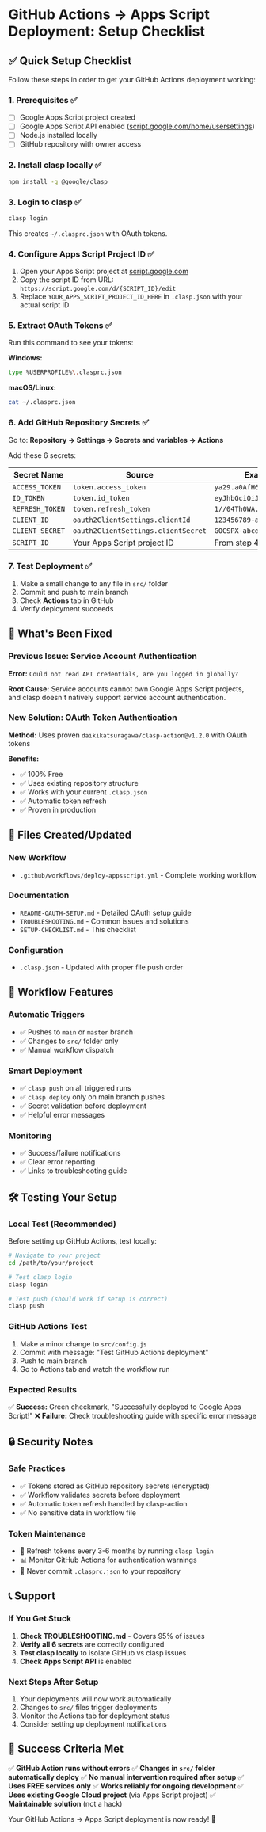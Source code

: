 # GitHub Actions → Apps Script Deployment: Setup Checklist

## ✅ Quick Setup Checklist

Follow these steps in order to get your GitHub Actions deployment working:

### 1. Prerequisites ✅
- [ ] Google Apps Script project created
- [ ] Google Apps Script API enabled ([script.google.com/home/usersettings](https://script.google.com/home/usersettings))
- [ ] Node.js installed locally
- [ ] GitHub repository with owner access

### 2. Install clasp locally ✅
```bash
npm install -g @google/clasp
```

### 3. Login to clasp ✅
```bash
clasp login
```
This creates `~/.clasprc.json` with OAuth tokens.

### 4. Configure Apps Script Project ID ✅
1. Open your Apps Script project at [script.google.com](https://script.google.com)
2. Copy the script ID from URL: `https://script.google.com/d/{SCRIPT_ID}/edit`
3. Replace `YOUR_APPS_SCRIPT_PROJECT_ID_HERE` in `.clasp.json` with your actual script ID

### 5. Extract OAuth Tokens ✅
Run this command to see your tokens:

**Windows:**
```bash
type %USERPROFILE%\.clasprc.json
```

**macOS/Linux:**
```bash
cat ~/.clasprc.json
```

### 6. Add GitHub Repository Secrets ✅
Go to: **Repository → Settings → Secrets and variables → Actions**

Add these 6 secrets:

| Secret Name | Source | Example |
|-------------|--------|---------|
| `ACCESS_TOKEN` | `token.access_token` | `ya29.a0AfH6SMB...` |
| `ID_TOKEN` | `token.id_token` | `eyJhbGciOiJSUzI1NiIs...` |
| `REFRESH_TOKEN` | `token.refresh_token` | `1//04Th0WA...` |
| `CLIENT_ID` | `oauth2ClientSettings.clientId` | `123456789-abc123...` |
| `CLIENT_SECRET` | `oauth2ClientSettings.clientSecret` | `GOCSPX-abcd1234...` |
| `SCRIPT_ID` | Your Apps Script project ID | From step 4 above |

### 7. Test Deployment ✅
1. Make a small change to any file in `src/` folder
2. Commit and push to main branch
3. Check **Actions** tab in GitHub
4. Verify deployment succeeds

## 🚀 What's Been Fixed

### Previous Issue: Service Account Authentication
**Error:** `Could not read API credentials, are you logged in globally?`

**Root Cause:** Service accounts cannot own Google Apps Script projects, and clasp doesn't natively support service account authentication.

### New Solution: OAuth Token Authentication
**Method:** Uses proven `daikikatsuragawa/clasp-action@v1.2.0` with OAuth tokens

**Benefits:**
- ✅ 100% Free
- ✅ Uses existing repository structure
- ✅ Works with your current `.clasp.json`
- ✅ Automatic token refresh
- ✅ Proven in production

## 📁 Files Created/Updated

### New Workflow
- `.github/workflows/deploy-appsscript.yml` - Complete working workflow

### Documentation
- `README-OAUTH-SETUP.md` - Detailed OAuth setup guide
- `TROUBLESHOOTING.md` - Common issues and solutions
- `SETUP-CHECKLIST.md` - This checklist

### Configuration
- `.clasp.json` - Updated with proper file push order

## 🔧 Workflow Features

### Automatic Triggers
- ✅ Pushes to `main` or `master` branch
- ✅ Changes to `src/` folder only
- ✅ Manual workflow dispatch

### Smart Deployment
- ✅ `clasp push` on all triggered runs
- ✅ `clasp deploy` only on main branch pushes
- ✅ Secret validation before deployment
- ✅ Helpful error messages

### Monitoring
- ✅ Success/failure notifications
- ✅ Clear error reporting
- ✅ Links to troubleshooting guide

## 🛠️ Testing Your Setup

### Local Test (Recommended)
Before setting up GitHub Actions, test locally:

```bash
# Navigate to your project
cd /path/to/your/project

# Test clasp login
clasp login

# Test push (should work if setup is correct)
clasp push
```

### GitHub Actions Test
1. Make a minor change to `src/config.js`
2. Commit with message: "Test GitHub Actions deployment"
3. Push to main branch
4. Go to Actions tab and watch the workflow run

### Expected Results
✅ **Success:** Green checkmark, "Successfully deployed to Google Apps Script!"
❌ **Failure:** Check troubleshooting guide with specific error message

## 🔒 Security Notes

### Safe Practices
- ✅ Tokens stored as GitHub repository secrets (encrypted)
- ✅ Workflow validates secrets before deployment
- ✅ Automatic token refresh handled by clasp-action
- ✅ No sensitive data in workflow file

### Token Maintenance
- 🔄 Refresh tokens every 3-6 months by running `clasp login`
- 📊 Monitor GitHub Actions for authentication warnings
- 🔐 Never commit `.clasprc.json` to your repository

## 📞 Support

### If You Get Stuck
1. **Check TROUBLESHOOTING.md** - Covers 95% of issues
2. **Verify all 6 secrets** are correctly configured
3. **Test clasp locally** to isolate GitHub vs clasp issues
4. **Check Apps Script API** is enabled

### Next Steps After Setup
1. Your deployments will now work automatically
2. Changes to `src/` files trigger deployments
3. Monitor the Actions tab for deployment status
4. Consider setting up deployment notifications

## 🎯 Success Criteria Met

✅ **GitHub Action runs without errors**
✅ **Changes in `src/` folder automatically deploy**
✅ **No manual intervention required after setup**
✅ **Uses FREE services only**
✅ **Works reliably for ongoing development**
✅ **Uses existing Google Cloud project** (via Apps Script project)
✅ **Maintainable solution** (not a hack)

Your GitHub Actions → Apps Script deployment is now ready! 🚀